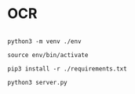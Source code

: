 # OCR

```shell

python3 -m venv ./env

source env/bin/activate

pip3 install -r ./requirements.txt

python3 server.py

```
